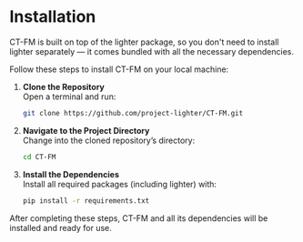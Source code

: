 # Installation

CT-FM is built on top of the lighter package, so you don't need to install lighter separately — it comes bundled with all the necessary dependencies.

Follow these steps to install CT-FM on your local machine:

1. **Clone the Repository**  
   Open a terminal and run:
   ```bash
   git clone https://github.com/project-lighter/CT-FM.git
   ```

2. **Navigate to the Project Directory**  
   Change into the cloned repository’s directory:
   ```bash
   cd CT-FM
   ```

3. **Install the Dependencies**  
   Install all required packages (including lighter) with:
   ```bash
   pip install -r requirements.txt
   ```

After completing these steps, CT-FM and all its dependencies will be installed and ready for use.